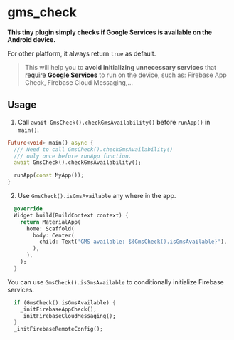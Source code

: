 # gms_check

**This tiny plugin simply checks if Google Services is available on the Android device.**

For other platform, it always return `true` as default.

> This will help you to **avoid initializing unnecessary services** that [require **Google Services**](https://firebase.google.com/docs/android/android-play-services) to run on the device, such as: Firebase App Check, Firebase Cloud Messaging,...

## Usage

1. Call `await GmsCheck().checkGmsAvailability()` before `runApp()` in `main()`.

```dart
Future<void> main() async {
  /// Need to call GmsCheck().checkGmsAvailability()
  /// only once before runApp function.
  await GmsCheck().checkGmsAvailability();

  runApp(const MyApp());
}
```

2. Use `GmsCheck().isGmsAvailable` any where in the app.

```dart
  @override
  Widget build(BuildContext context) {
    return MaterialApp(
      home: Scaffold(
        body: Center(
          child: Text('GMS available: ${GmsCheck().isGmsAvailable}'),
        ),
      ),
    );
  }
```

You can use `GmsCheck().isGmsAvailable` to conditionally initialize Firebase services.
```dart
  if (GmsCheck().isGmsAvailable) {
    _initFirebaseAppCheck();
    _initFirebaseCloudMessaging();
  }
  _initFirebaseRemoteConfig();
```

